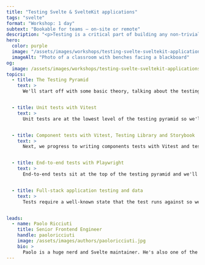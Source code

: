 ```yaml
---
title: "Testing Svelte & SvelteKit applications"
tags: "svelte"
format: "Workshop: 1 day"
subtext: "Bookable for teams – on-site or remote"
description: "<p>Testing is a critical part of building any non-trivial application – without automatic test coverage, you can't really know whether things work as expected or you're breaking things as you continue building out an application. This workshop covers both guidance on what to test and how, as well as concrete techniques for writing tests that are fast, stable, and easy to maintain.</p>"
hero:
  color: purple
  image: "/assets/images/workshops/testing-svelte-sveltekit-applications/classroom.jpg"
  imageAlt: "Photo of a classroom with benches facing a blackboard"
og:
  image: /assets/images/workshops/testing-svelte-sveltekit-applications/og-image.jpg
topics:
  - title: The Testing Pyramid
    text: >
      We'll start off with some basic theory, talking about the testing pyramid. The testing pyramid gives guidance on what kind of test to use for testing what aspect of a system as well as how much coverage is required at what level of the pyramid.


  - title: Unit tests with Vitest
    text: >
      Unit tests are at the lowest level of the testing pyramid so we'll start with those.


  - title: Component tests with Vitest, Testing Library and Storybook
    text: >
      Next, we progress to writing components tests with Vitest and testing library. We'll look into writing functional tests for Svelte components as well as explore techniques like snapshot testing and visual testing with Storybook.


  - title: End-to-end tests with Playwright
    text: >
      End-to-end tests sit at the top of the testing pyramid and we'll end with those. We'll look into writing tests that cover the entirety of our isomorphic SvelteKit application with Playwright.


  - title: Full-stack application testing and data
    text: >
      Tests require a well-known state that the test runs against so we can make assertions on the result. That can be challenging, in particular for end-to-end tests where the state might need to exist outside of the SvelteKit application. We'll look at typical challenges as well as techniques 


leads:
  - name: Paolo Ricciuti
    title: Senior Frontend Engineer
    handle: paoloricciuti
    image: /assets/images/authors/paoloricciuti.jpg
    bio: >
      Paolo is a huge nerd and Svelte maintainer. He's also one of the creators of <a href="https://sveltelab.dev">sveltelab.dev</a> - a REPL for SvelteKit.
---
```


<!--break-->
